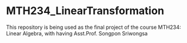 # MTH234_LinearTransformation
This repository is being used as the final project of the course MTH234: Linear Algebra, with having Asst.Prof. Songpon Sriwongsa
